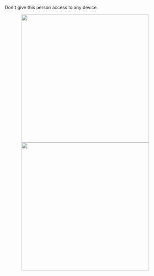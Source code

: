 Don't give this person access to any device.

<div align="center">
   <img width="400" src="https://github-readme-stats.vercel.app/api?username=swerrio&theme=gotham&show_icons=true&hide_border=true&count_private=true" />
   <img width="400" src="https://github-readme-stats.vercel.app/api/top-langs/?username=swerrio&theme=gotham&show_icons=true&hide_border=true&layout=compact" />
</div>
